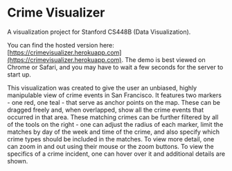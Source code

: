 # Crime Visualizer
A visualization project for Stanford CS448B (Data Visualization).

You can find the hosted version here: [https://crimevisualizer.herokuapp.com](https://crimevisualizer.herokuapp.com). The demo is best viewed on Chrome or Safari, and you may have to wait a few seconds for the server to start up.

This visualization was created to give the user an unbiased, highly manipulable view of crime events in San Francisco. It features two markers - one red, one teal - that serve as anchor points on the map. These can be dragged freely and, when overlapped, show all the crime events that occurred in that area. These matching crimes can be further filtered by all of the tools on the right - one can adjust the radius of each marker, limit the matches by day of the week and time of the crime, and also specify which crime types should be included in the matches. To view more detail, one can zoom in and out using their mouse or the zoom buttons. To view the specifics of a crime incident, one can hover over it and additional details are shown.
